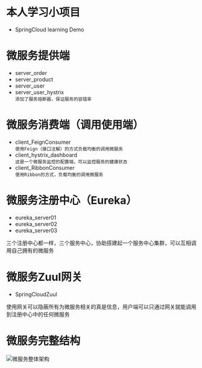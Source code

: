 # 本人学习小项目
+ SpringCloud learning Demo 
# 微服务提供端
+ server_order
+ server_product
+ server_user
+ server_user_hystrix  
 `添加了服务熔断器，保证服务的容错率` 
# 微服务消费端（调用使用端）
- client_FeignConsumer  
`使用Feign（接口注解）的方式负载均衡的调用微服务`
- client_hystrix_dashboard  
`这是一个微服务监控的配置端，可以监控服务的健康状态`
- client_RibbonConsumer  
`使用Ribbon的方式，负载均衡的调用微服务`
# 微服务注册中心（Eureka）
+ eureka_server01
+ eureka_server02
+ eureka_server03

三个注册中心都一样，三个服务中心，协助搭建起一个服务中心集群，可以互相调用自己拥有的微服务
# 微服务Zuul网关
+ SpringCloudZuul

使用网关可以隐蔽所有为微服务相关的真是信息，用户端可以只通过网关就能调用到注册中心中的任何微服务

# 微服务完整结构
![微服务整体架构](https://spring.io/images/diagram-microservices-88e01c7d34c688cb49556435c130d352.svg)